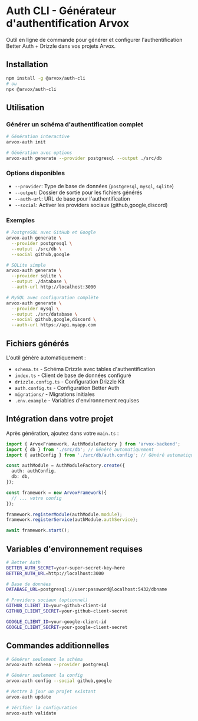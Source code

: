 # Auth CLI - Générateur d'authentification Arvox

Outil en ligne de commande pour générer et configurer l'authentification Better Auth + Drizzle dans vos projets Arvox.

## Installation

```bash
npm install -g @arvox/auth-cli
# ou
npx @arvox/auth-cli
```

## Utilisation

### Générer un schéma d'authentification complet

```bash
# Génération interactive
arvox-auth init

# Génération avec options
arvox-auth generate --provider postgresql --output ./src/db
```

### Options disponibles

- `--provider`: Type de base de données (`postgresql`, `mysql`, `sqlite`)
- `--output`: Dossier de sortie pour les fichiers générés
- `--auth-url`: URL de base pour l'authentification
- `--social`: Activer les providers sociaux (github,google,discord)

### Exemples

```bash
# PostgreSQL avec GitHub et Google
arvox-auth generate \
  --provider postgresql \
  --output ./src/db \
  --social github,google

# SQLite simple
arvox-auth generate \
  --provider sqlite \
  --output ./database \
  --auth-url http://localhost:3000

# MySQL avec configuration complète
arvox-auth generate \
  --provider mysql \
  --output ./src/database \
  --social github,google,discord \
  --auth-url https://api.myapp.com
```

## Fichiers générés

L'outil génère automatiquement :

- `schema.ts` - Schéma Drizzle avec tables d'authentification
- `index.ts` - Client de base de données configuré
- `drizzle.config.ts` - Configuration Drizzle Kit
- `auth.config.ts` - Configuration Better Auth
- `migrations/` - Migrations initiales
- `.env.example` - Variables d'environnement requises

## Intégration dans votre projet

Après génération, ajoutez dans votre `main.ts` :

```typescript
import { ArvoxFramework, AuthModuleFactory } from 'arvox-backend';
import { db } from './src/db'; // Généré automatiquement
import { authConfig } from './src/db/auth.config'; // Généré automatiquement

const authModule = AuthModuleFactory.create({
  auth: authConfig,
  db: db,
});

const framework = new ArvoxFramework({
  // ... votre config
});

framework.registerModule(authModule.module);
framework.registerService(authModule.authService);

await framework.start();
```

## Variables d'environnement requises

```bash
# Better Auth
BETTER_AUTH_SECRET=your-super-secret-key-here
BETTER_AUTH_URL=http://localhost:3000

# Base de données
DATABASE_URL=postgresql://user:password@localhost:5432/dbname

# Providers sociaux (optionnel)
GITHUB_CLIENT_ID=your-github-client-id
GITHUB_CLIENT_SECRET=your-github-client-secret

GOOGLE_CLIENT_ID=your-google-client-id
GOOGLE_CLIENT_SECRET=your-google-client-secret
```

## Commandes additionnelles

```bash
# Générer seulement le schéma
arvox-auth schema --provider postgresql

# Générer seulement la config
arvox-auth config --social github,google

# Mettre à jour un projet existant
arvox-auth update

# Vérifier la configuration
arvox-auth validate
```
